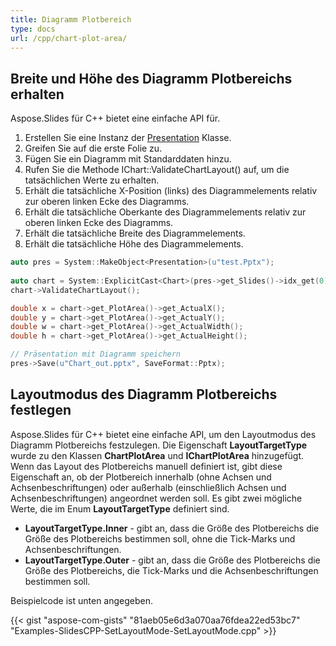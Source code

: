 ```yaml
---
title: Diagramm Plotbereich
type: docs
url: /cpp/chart-plot-area/
---
```


## **Breite und Höhe des Diagramm Plotbereichs erhalten**
Aspose.Slides für C++ bietet eine einfache API für. 

1. Erstellen Sie eine Instanz der [Presentation](https://reference.aspose.com/slides/cpp/class/aspose.slides.presentation) Klasse.
1. Greifen Sie auf die erste Folie zu.
1. Fügen Sie ein Diagramm mit Standarddaten hinzu.
1. Rufen Sie die Methode IChart::ValidateChartLayout() auf, um die tatsächlichen Werte zu erhalten.
1. Erhält die tatsächliche X-Position (links) des Diagrammelements relativ zur oberen linken Ecke des Diagramms.
1. Erhält die tatsächliche Oberkante des Diagrammelements relativ zur oberen linken Ecke des Diagramms.
1. Erhält die tatsächliche Breite des Diagrammelements.
1. Erhält die tatsächliche Höhe des Diagrammelements.

```cpp
auto pres = System::MakeObject<Presentation>(u"test.Pptx");
    
auto chart = System::ExplicitCast<Chart>(pres->get_Slides()->idx_get(0)->get_Shapes()->AddChart(ChartType::ClusteredColumn, 100.0f, 100.0f, 500.0f, 350.0f));
chart->ValidateChartLayout();

double x = chart->get_PlotArea()->get_ActualX();
double y = chart->get_PlotArea()->get_ActualY();
double w = chart->get_PlotArea()->get_ActualWidth();
double h = chart->get_PlotArea()->get_ActualHeight();

// Präsentation mit Diagramm speichern
pres->Save(u"Chart_out.pptx", SaveFormat::Pptx);
```


## **Layoutmodus des Diagramm Plotbereichs festlegen**
Aspose.Slides für C++ bietet eine einfache API, um den Layoutmodus des Diagramm Plotbereichs festzulegen. Die Eigenschaft **LayoutTargetType** wurde zu den Klassen **ChartPlotArea** und **IChartPlotArea** hinzugefügt. Wenn das Layout des Plotbereichs manuell definiert ist, gibt diese Eigenschaft an, ob der Plotbereich innerhalb (ohne Achsen und Achsenbeschriftungen) oder außerhalb (einschließlich Achsen und Achsenbeschriftungen) angeordnet werden soll. Es gibt zwei mögliche Werte, die im Enum **LayoutTargetType** definiert sind.

- **LayoutTargetType.Inner** - gibt an, dass die Größe des Plotbereichs die Größe des Plotbereichs bestimmen soll, ohne die Tick-Marks und Achsenbeschriftungen.
- **LayoutTargetType.Outer** - gibt an, dass die Größe des Plotbereichs die Größe des Plotbereichs, die Tick-Marks und die Achsenbeschriftungen bestimmen soll.

Beispielcode ist unten angegeben.

{{< gist "aspose-com-gists" "81aeb05e6d3a070aa76fdea22ed53bc7" "Examples-SlidesCPP-SetLayoutMode-SetLayoutMode.cpp" >}}